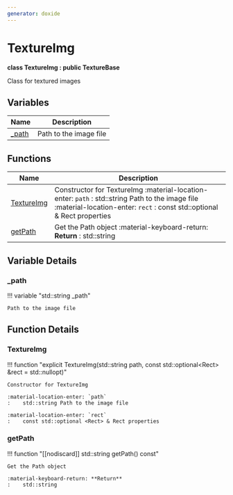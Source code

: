 ```yaml
---
generator: doxide
---
```



# TextureImg

**class TextureImg : public TextureBase**

Class for textured images


## Variables

| Name | Description |
| ---- | ----------- |
| [_path](#_path) | Path to the image file  |

## Functions

| Name | Description |
| ---- | ----------- |
| [TextureImg](#TextureImg) | Constructor for TextureImg :material-location-enter: `path` :    std::string Path to the image file :material-location-enter: `rect` :    const std::optional <Rect> & Rect properties  |
| [getPath](#getPath) | Get the Path object :material-keyboard-return: **Return** :    std::string  |

## Variable Details

### _path<a name="_path"></a>

!!! variable "std::string _path"

    Path to the image file
    

## Function Details

### TextureImg<a name="TextureImg"></a>
!!! function "explicit TextureImg(std::string path, const std::optional&lt;Rect&gt; &amp;rect = std::nullopt)"

    Constructor for TextureImg
        
    :material-location-enter: `path`
    :    std::string Path to the image file
        
    :material-location-enter: `rect`
    :    const std::optional <Rect> & Rect properties
    

### getPath<a name="getPath"></a>
!!! function "[[nodiscard]] std::string getPath() const"

    Get the Path object
        
    :material-keyboard-return: **Return**
    :    std::string
    

